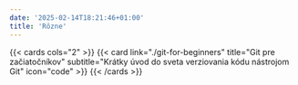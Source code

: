 ```yaml
---
date: '2025-02-14T18:21:46+01:00'
title: 'Rôzne'
---
```


{{< cards cols="2" >}}
    {{< card link="./git-for-beginners" title="Git pre začiatočníkov" subtitle="Krátky úvod do sveta verziovania kódu nástrojom Git" icon="code" >}}
{{< /cards >}}
